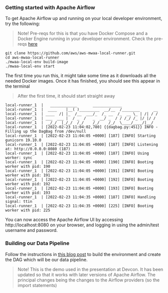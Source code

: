 ### Getting started with Apache Airflow

To get Apache Airflow up and running on your local developer environment, try the following:

> Note! Pre-reqs for this is that you have Docker Compose and a Docker Engine running in your developer environment. Check the pre-reqs [here](https://github.com/aws/aws-mwaa-local-runner#prerequisites)

```
git clone https://github.com/aws/aws-mwaa-local-runner.git
cd aws-mwaa-local-runner
./mwaa-local-env build-image
./mwaa-local-env start
```

The first time you run this, it might take some time as it downloads all the needed Docker images. Once it has finished, you should see this appear in the terminal

> After the first time, it should start straight away

```
local-runner_1  |   ____________       _____________
local-runner_1  |  ____    |__( )_________  __/__  /________      __
local-runner_1  | ____  /| |_  /__  ___/_  /_ __  /_  __ \_ | /| / /
local-runner_1  | ___  ___ |  / _  /   _  __/ _  / / /_/ /_ |/ |/ /
local-runner_1  |  _/_/  |_/_/  /_/    /_/    /_/  \____/____/|__/
local-runner_1  | [2022-02-23 11:04:02,780] {{dagbag.py:451}} INFO - Filling up the DagBag from /dev/null
local-runner_1  | [2022-02-23 11:04:05 +0000] [187] [INFO] Starting gunicorn 19.10.0
local-runner_1  | [2022-02-23 11:04:05 +0000] [187] [INFO] Listening at: http://0.0.0.0:8080 (187)
local-runner_1  | [2022-02-23 11:04:05 +0000] [187] [INFO] Using worker: sync
local-runner_1  | [2022-02-23 11:04:05 +0000] [190] [INFO] Booting worker with pid: 190
local-runner_1  | [2022-02-23 11:04:05 +0000] [191] [INFO] Booting worker with pid: 191
local-runner_1  | [2022-02-23 11:04:05 +0000] [192] [INFO] Booting worker with pid: 192
local-runner_1  | [2022-02-23 11:04:05 +0000] [193] [INFO] Booting worker with pid: 193
local-runner_1  | [2022-02-23 11:04:35 +0000] [187] [INFO] Handling signal: ttin
local-runner_1  | [2022-02-23 11:04:35 +0000] [225] [INFO] Booting worker with pid: 225
```

You can now access the Apache Airflow UI by accessing http://localhost:8080 on your browser, and logging in using the admin/test username and password.


### Building our Data Pipeline

Follow the instructions in [this blog post](https://dev.to/aws/working-with-the-redshifttos3transfer-operator-and-amazon-managed-workflows-for-apache-airflow-56n9) to build the environment and create the DAG which will be our data pipeline.

> Note! This is the demo used in the presentation at Devcon. It has been updated so that it works with later versions of Apache Airflow. The principal changes being the changes to the Airflow providers (so the import statements)





